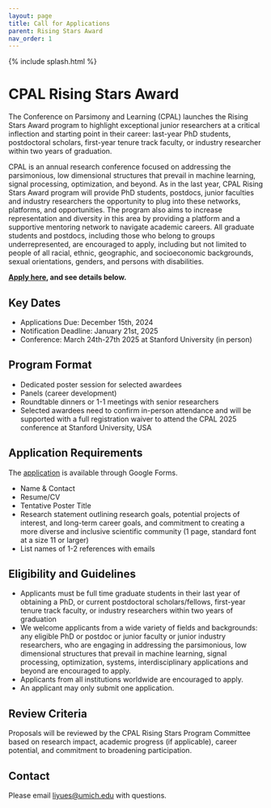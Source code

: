 ```yaml
---
layout: page
title: Call for Applications
parent: Rising Stars Award
nav_order: 1
---
```


{% include splash.html %}

# CPAL Rising Stars Award

The Conference on Parsimony and Learning (CPAL) launches the Rising Stars Award
program to highlight exceptional junior researchers at a critical inflection and
starting point in their career: last-year PhD students, postdoctoral scholars,
first-year tenure track faculty, or industry researcher within two years of
graduation.

CPAL is an annual research conference focused on addressing the parsimonious,
low dimensional structures that prevail in machine learning, signal processing,
optimization, and beyond. As in the last year, CPAL Rising Stars Award program
will provide PhD students, postdocs, junior faculties and industry researchers
the opportunity to plug into these networks, platforms, and opportunities. The
program also aims to increase representation and diversity in this area by
providing a platform and a supportive mentoring network to navigate academic
careers. All graduate students and postdocs, including those who belong to
groups underrepresented, are encouraged to apply, including but not limited to
people of all racial, ethnic, geographic, and socioeconomic backgrounds, sexual
orientations, genders, and persons with disabilities.

**[Apply here](https://docs.google.com/forms/d/e/1FAIpQLSdaf9wAIlBwSa1ssRvMDq27tM67Va_-1lc-q0RgF6ilzNlIrw/viewform), and see details below.**

## Key Dates

- Applications Due: December 15th, 2024
- Notification Deadline: January 21st, 2025
- Conference: March 24th-27th 2025 at Stanford University (in person)

## Program Format

- Dedicated poster session for selected awardees
- Panels (career development)
- Roundtable dinners or 1-1 meetings with senior researchers
- Selected awardees need to confirm in-person attendance and will be supported
  with a full registration waiver to attend the CPAL 2025 conference at Stanford
  University, USA

## Application Requirements

The [application](https://docs.google.com/forms/d/e/1FAIpQLSdaf9wAIlBwSa1ssRvMDq27tM67Va_-1lc-q0RgF6ilzNlIrw/viewform) is available through Google Forms.
- Name & Contact 
- Resume/CV
- Tentative Poster Title
- Research statement outlining research goals, potential projects of interest,
  and long-term career goals, and commitment to creating a more diverse and
  inclusive scientific community (1 page, standard font at a size 11 or larger)
- List names of 1-2 references with emails

## Eligibility and Guidelines

- Applicants must be full time graduate students in their last year of
  obtaining a PhD, or current postdoctoral scholars/fellows, first-year tenure
  track faculty, or industry researchers within two years of graduation
- We welcome applicants from a wide variety of fields and backgrounds: any
  eligible PhD or postdoc or junior faculty or junior industry researchers, who
  are engaging in addressing the parsimonious, low dimensional structures that
  prevail in machine learning, signal processing, optimization, systems,
  interdisciplinary applications and beyond are encouraged to apply.
- Applicants from all institutions worldwide are encouraged to apply.
- An applicant may only submit one application.

## Review Criteria

Proposals will be reviewed by the CPAL Rising Stars Program Committee based on
research impact, academic progress (if applicable), career potential, and
commitment to broadening participation.

## Contact

Please email [liyues@umich.edu](mailto:liyues@umich.edu) with questions.
